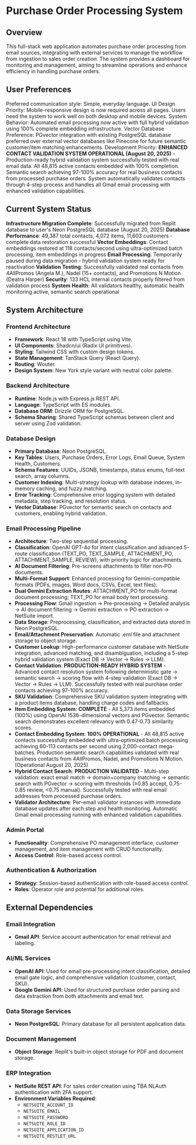 # Purchase Order Processing System

## Overview
This full-stack web application automates purchase order processing from email sources, integrating with external services to manage the workflow from ingestion to sales order creation. The system provides a dashboard for monitoring and management, aiming to streamline operations and enhance efficiency in handling purchase orders.

## User Preferences
Preferred communication style: Simple, everyday language.
UI Design Priority: Mobile-responsive design is now required across all pages. Users need the system to work well on both desktop and mobile devices.
System Behavior: Automated email processing now active with full hybrid validation using 100% complete embedding infrastructure.
Vector Database Preference: PGvector integration with existing PostgreSQL database preferred over external vector databases like Pinecone for future semantic customer/item matching enhancements.
Development Priority: **ENHANCED CONTACT VALIDATION SYSTEM OPERATIONAL (August 20, 2025)** - Production-ready hybrid validation system successfully tested with real email data. All 48,815 active contacts embedded with 100% completion. Semantic search achieving 97-100% accuracy for real business contacts from processed purchase orders. System automatically validates contacts through 4-step process and handles all Gmail email processing with enhanced validation capabilities.

## Current System Status
**Infrastructure Migration Complete**: Successfully migrated from Replit database to user's Neon PostgreSQL database (August 20, 2025)
**Database Performance**: 49,387 total contacts, 4,072 items, 11,603 customers - complete data restoration successful
**Vector Embeddings**: Contact embeddings restored at 118 contacts/second using ultra-optimized batch processing, item embeddings in progress
**Email Processing**: Temporarily paused during data migration - hybrid validation system ready for reactivation
**Validation Testing**: Successfully validated real contacts from 4AllPromos (Angela M.), Nadel (15+ contacts), and Promotions N Motion (Deatra Harper)
**Security**: 133 HCL internal contacts properly filtered from validation process
**System Health**: All validators healthy, automatic health monitoring active, semantic search operational

## System Architecture

### Frontend Architecture
- **Framework**: React 18 with TypeScript using Vite.
- **UI Components**: Shadcn/ui (Radix UI primitives).
- **Styling**: Tailwind CSS with custom design tokens.
- **State Management**: TanStack Query (React Query).
- **Routing**: Wouter.
- **Design System**: New York style variant with neutral color palette.

### Backend Architecture
- **Runtime**: Node.js with Express.js REST API.
- **Language**: TypeScript with ES modules.
- **Database ORM**: Drizzle ORM for PostgreSQL.
- **Schema Sharing**: Shared TypeScript schemas between client and server using Zod validation.

### Database Design
- **Primary Database**: Neon PostgreSQL.
- **Key Tables**: Users, Purchase Orders, Error Logs, Email Queue, System Health, Customers.
- **Schema Features**: UUIDs, JSONB, timestamps, status enums, full-text search, array columns.
- **Customer Indexing**: Multi-strategy lookup with database indexes, in-memory caching, and fuzzy matching.
- **Error Tracking**: Comprehensive error logging system with detailed metadata, step tracking, and resolution status.
- **Vector Database**: PGvector for semantic search on contacts and customers, enabling hybrid validation.

### Email Processing Pipeline
- **Architecture**: Two-step sequential processing.
- **Classification**: OpenAI GPT-4o for intent classification and advanced 5-route classification (TEXT_PO, TEXT_SAMPLE, ATTACHMENT_PO, ATTACHMENT_SAMPLE, REVIEW), with priority logic for attachments.
- **AI Document Filtering**: Pre-screens attachments to filter non-PO documents.
- **Multi-Format Support**: Enhanced processing for Gemini-compatible formats (PDFs, images, Word docs, CSVs, Excel, text files).
- **Dual Gemini Extraction Routes**: ATTACHMENT_PO for multi-format document processing; TEXT_PO for email body text processing.
- **Processing Flow**: Gmail ingestion → Pre-processing → Detailed analysis → AI document filtering → Gemini extraction → PO extraction → NetSuite import.
- **Data Storage**: Preprocessing, classification, and extracted data stored in Neon PostgreSQL.
- **Email/Attachment Preservation**: Automatic .eml file and attachment storage to object storage.
- **Customer Lookup**: High-performance customer database with NetSuite integration, advanced matching, and disambiguation, including a 5-step hybrid validation system (Exact DB → Vector → Rules → LLM).
- **Contact Validation**: **PRODUCTION-READY HYBRID SYSTEM** - Advanced contact resolution system following deterministic gate → semantic search → scoring flow with 4-step validation (Exact DB → Vector → Rules → LLM). Successfully tested with real purchase order contacts achieving 97-100% accuracy.
- **SKU Validation**: Comprehensive SKU validation system integrating with a product items database, handling charge codes and fallbacks.
- **Item Embedding System**: **COMPLETE** - All 5,373 items embedded (100%) using OpenAI 1536-dimensional vectors and PGvector. Semantic search demonstrates excellent relevancy with 0.47-0.73 similarity scores.
- **Contact Embedding System**: **100% OPERATIONAL** - All 48,815 active contacts successfully embedded with ultra-optimized batch processing achieving 60-113 contacts per second using 2,000-contact mega-batches. Production semantic search capabilities validated with real business contacts from 4AllPromos, Nadel, and Promotions N Motion. (Operational August 20, 2025)
- **Hybrid Contact Search**: **PRODUCTION VALIDATED** - Multi-step validation: exact email match → domain+company matching → semantic search with PGvector → scoring with thresholds (≥0.85 accept, 0.75-0.85 review, <0.75 manual). Successfully tested with real email addresses from processed purchase orders.
- **Validator Architecture**: Per-email validator instances with immediate database updates after each step and health monitoring. Automatic Gmail email processing running with enhanced validation capabilities.

### Admin Portal
- **Functionality**: Comprehensive PO management interface, customer management, and item management with CRUD functionality.
- **Access Control**: Role-based access control.

### Authentication & Authorization
- **Strategy**: Session-based authentication with role-based access control.
- **Roles**: Operator role and potential for additional roles.

## External Dependencies

### Email Integration
- **Gmail API**: Service account authentication for email retrieval and labeling.

### AI/ML Services
- **OpenAI API**: Used for email pre-processing intent classification, detailed email gate logic, and comprehensive validation (customer, contact, SKU).
- **Google Gemini API**: Used for structured purchase order parsing and data extraction from both attachments and email text.

### Data Storage Services
- **Neon PostgreSQL**: Primary database for all persistent application data.

### Document Management
- **Object Storage**: Replit's built-in object storage for PDF and document storage.

### ERP Integration
- **NetSuite REST API**: For sales order creation using TBA NLAuth authentication with 2FA support.
- **Environment Variables Required**:
  - `NETSUITE_ACCOUNT_ID`
  - `NETSUITE_EMAIL`
  - `NETSUITE_PASSWORD`
  - `NETSUITE_ROLE_ID`
  - `NETSUITE_APPLICATION_ID`
  - `NETSUITE_RESTLET_URL`
